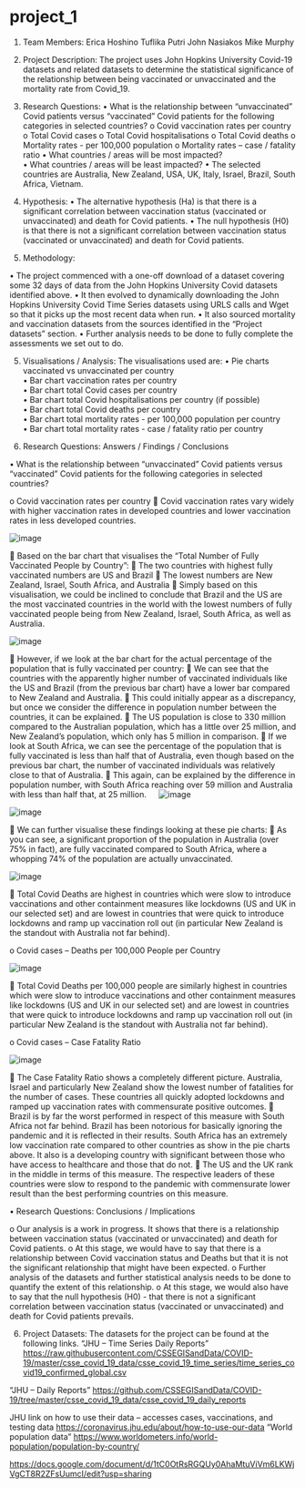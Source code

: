 # project_1

1.	Team Members:   		Erica Hoshino
                        Tuflika Putri
                        John Nasiakos
                        Mike Murphy

2.	Project Description:
The project uses John Hopkins University Covid-19 datasets and related datasets to determine the statistical significance of the relationship between being vaccinated or unvaccinated and the mortality rate from Covid_19.

3.	Research Questions:
•	What is the relationship between “unvaccinated” Covid patients versus “vaccinated” Covid patients for the following categories in selected countries?
o	Covid vaccination rates per country
o	Total Covid cases
o	Total Covid hospitalisations
o	Total Covid deaths
o	Mortality rates - per 100,000 population
o	Mortality rates – case / fatality ratio
•	What countries / areas will be most impacted?	 
•	What countries / areas will be least impacted?
•	The selected countries are Australia, New Zealand, USA, UK, Italy, Israel, Brazil, South Africa, Vietnam. 

4.	Hypothesis:
•	The alternative hypothesis (Ha) is that there is a significant correlation between vaccination status (vaccinated or unvaccinated) and death for Covid patients.
•	The null hypothesis (H0) is that there is not a significant correlation between vaccination status (vaccinated or unvaccinated) and death for Covid patients.


5.	Methodology:

•	The project commenced with a one-off download of a dataset covering some 32 days of data from the John Hopkins University Covid datasets identified above.
•	It then evolved to dynamically downloading the John Hopkins University Covid Time Series datasets using URLS calls and Wget so that it picks up the most recent data when run.
•	It also sourced mortality and vaccination datasets from the sources identified in the “Project datasets” section.
•	Further analysis needs to be done to fully complete the assessments we set out to do. 


5.	Visualisations / Analysis:
The visualisations used are:
•	Pie charts vaccinated vs unvaccinated per country					
•	Bar chart vaccination rates per country						
•	Bar chart total Covid cases per country						
•	Bar chart total Covid hospitalisations per country (if possible)				
•	Bar chart total Covid deaths per country						
•	Bar chart total mortality rates - per 100,000 population per country				
•	Bar chart total mortality rates - case / fatality ratio per country							

6.	Research Questions: Answers / Findings / Conclusions

•	What is the relationship between “unvaccinated” Covid patients versus “vaccinated” Covid patients for the following categories in selected countries?

o	Covid vaccination rates per country
	Covid vaccination rates vary widely with higher vaccination rates in developed countries and lower vaccination rates in less developed countries.

![image](https://user-images.githubusercontent.com/89948865/148156699-bdea8146-c98a-4654-9357-711293847804.png)

	Based on the bar chart that visualises the “Total Number of Fully 
Vaccinated People by Country”:
	The two countries with highest fully vaccinated numbers are US and Brazil
	The lowest numbers are New Zealand, Israel, South Africa, and Australia
	Simply based on this visualisation, we could be inclined to conclude that Brazil and the US are the most vaccinated countries in the world with the lowest numbers of fully vaccinated people being from New Zealand, Israel, South Africa, as well as Australia.

![image](https://user-images.githubusercontent.com/89948865/148158227-921b34f3-7f20-429f-a5e4-7059eb3a980e.png)


	However, if we look at the bar chart for the actual percentage of the
population that is fully vaccinated per country:
	We can see that the countries with the apparently higher number of vaccinated individuals like the US and Brazil (from the previous bar chart) have a lower bar compared to New Zealand and Australia.
	This could initially appear as a discrepancy, but once we consider the difference in population number between the countries, it can be explained.
	 The US population is close to 330 million compared to the Australian population, which has a little over 25 million, and New Zealand’s population, which only has 5 million in 
comparison.
	If we look at South Africa, we can see the percentage of the population that is fully vaccinated is less than half that of Australia, even though based on the previous bar chart, the number of vaccinated individuals was relatively close to that of Australia.
	This again, can be explained by the difference in population number, with South Africa reaching over 59 million and Australia with less than half that, at 25 million.
 
![image](https://user-images.githubusercontent.com/89948865/148158413-fa02955e-1760-4fd5-a48f-8bb91e653c44.png)

![image](https://user-images.githubusercontent.com/89948865/148158461-aa544bc7-71e0-4b24-8aec-253dabbec7b6.png)

	 We can further visualise these findings looking at these pie charts:
	 As you can see, a significant proportion of the population in 
Australia (over 75% in fact), are fully vaccinated compared to South Africa, where a whopping 74% of the population are actually unvaccinated.

![image](https://user-images.githubusercontent.com/89948865/148158564-3251dc37-02b4-43ff-bb28-a40f87b780e2.png)


	Total Covid Deaths are highest in countries which were slow to introduce vaccinations and other containment measures like lockdowns (US and UK in our selected set) and are lowest in countries that were quick to introduce lockdowns and ramp up vaccination roll out (in particular New Zealand is the standout with Australia not far behind).

o	Covid cases – Deaths per 100,000 People per Country

![image](https://user-images.githubusercontent.com/89948865/148158707-47cfae9d-d13e-4dbb-9124-6bd1d66e8a41.png)

	Total Covid Deaths per 100,000 people are similarly highest in countries which were slow to introduce vaccinations and other containment measures like lockdowns (US and UK in our selected set) and are lowest in countries that were quick to introduce lockdowns and ramp up vaccination roll out (in particular New Zealand is the standout with Australia not far behind).

o	Covid cases – Case Fatality Ratio

![image](https://user-images.githubusercontent.com/89948865/148158764-031814da-8e71-4818-970d-fd0bd78a9450.png)


	The Case Fatality Ratio shows a completely different picture. Australia, Israel and particularly New Zealand show the lowest number of fatalities for the number of cases. These countries all quickly adopted lockdowns and ramped up vaccination rates with commensurate positive outcomes.
	Brazil is by far the worst performed in respect of this measure with South Africa not far behind. Brazil has been notorious for basically ignoring the pandemic and it is reflected in their results. South Africa has an extremely low vaccination rate compared to other countries as show in the pie charts above. It also is a developing country with significant between those who have access to healthcare and those that do not. 
	The US and the UK rank in the middle in terms of this measure. The respective leaders of these countries were slow to respond to the pandemic with commensurate lower result than the best performing countries on this measure. 


•	Research Questions: Conclusions / Implications

o	Our analysis is a work in progress. It shows that there is a relationship between vaccination status (vaccinated or unvaccinated) and death for Covid patients.
o	At this stage, we would have to say that there is a relationship between Covid vaccination status and Deaths but that it is not the significant relationship that might have been expected.
o	Further analysis of the datasets and further statistical analysis needs to be done to quantify the extent of this relationship.
o	At this stage, we would also have to say that the null hypothesis (H0) - that there is not a significant correlation between vaccination status (vaccinated or unvaccinated) and death for Covid patients prevails.

6.	Project Datasets: 
  The datasets for the project can be found at the following links.
	“JHU – Time Series Daily Reports”
https://raw.githubusercontent.com/CSSEGISandData/COVID-19/master/csse_covid_19_data/csse_covid_19_time_series/time_series_covid19_confirmed_global.csv

“JHU – Daily Reports”
https://github.com/CSSEGISandData/COVID-19/tree/master/csse_covid_19_data/csse_covid_19_daily_reports

JHU link on how to use their data – accesses cases, vaccinations, and testing data
https://coronavirus.jhu.edu/about/how-to-use-our-data
		“World population data”
https://www.worldometers.info/world-population/population-by-country/



https://docs.google.com/document/d/1tC0OtRsRGQUy0AhaMtuViVm6LKWjVgCT8R2ZFsUumcI/edit?usp=sharing
